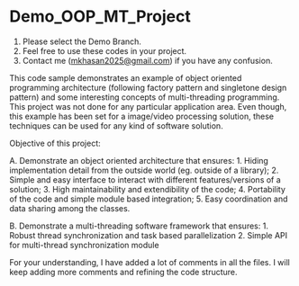# Demo_OOP_MT_Project
  1. Please select the Demo Branch.
  2. Feel free to use these codes in your project.
  3. Contact me (mkhasan2025@gmail.com) if you have any confusion.

This code sample demonstrates an example of object oriented programming architecture (following factory pattern and singletone design pattern) and some interesting concepts of multi-threading programming. This project was not done for any particular application area. Even though, this example has been set for a image/video processing solution, these techniques can be used for any kind of software solution.

Objective of this project:

  A. Demonstrate an object oriented architecture that ensures:
    1. Hiding implementation detail from the outside world (eg. outside of a library);
    2. Simple and easy interface to interact with different features/versions of a solution;
    3. High maintainability and extendibility of the code;
    4. Portability of the code and simple module based integration; 
    5. Easy coordination and data sharing among the classes.

  B. Demonstrate a multi-threading software framework that ensures:
    1. Robust thread synchronization and task based parallelization
    2. Simple API for multi-thread synchronization module


For your understanding, I have added a lot of comments in all the files. I will keep adding more comments and refining the code structure.
